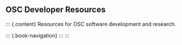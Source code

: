 ## OSC Developer Resources

::: {.content}
Resources for OSC software development and research.

::: {.book-navigation}
:::
:::
